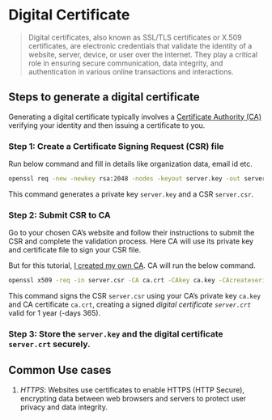 # Digital Certificate

> Digital certificates, also known as SSL/TLS certificates or X.509 certificates, are electronic credentials that validate the identity of a website, server, device, or user over the internet. They play a critical role in ensuring secure communication, data integrity, and authentication in various online transactions and interactions.

## Steps to generate a digital certificate

Generating a digital certificate typically involves a [Certificate Authority (CA)](../FAQ.md#what-is-root-ca) verifying your identity and then issuing a certificate to you.

### Step 1: Create a Certificate Signing Request (CSR) file

Run below command and fill in details like organization data, email id etc.

```bash
openssl req -new -newkey rsa:2048 -nodes -keyout server.key -out server.csr
```

This command generates a private key `server.key` and a CSR `server.csr`.

### Step 2: Submit CSR to CA

Go to your chosen CA’s website and follow their instructions to submit the CSR and complete the validation process. Here CA will use its private key and certificate file to sign your CSR file.

But for this tutorial, [I created my own CA](../FAQ.md#steps-to-create-own-ca). CA will run the below command.

```bash
openssl x509 -req -in server.csr -CA ca.crt -CAkey ca.key -CAcreateserial -out server.crt -days 365 -sha256
```

This command signs the CSR `server.csr` using your CA’s private key `ca.key` and CA certificate `ca.crt`, creating a signed *digital certificate `server.crt`* valid for 1 year (-days 365).

### Step 3: Store the `server.key` and the digital certificate `server.crt` securely.

## Common Use cases

1. *HTTPS*: Websites use certificates to enable HTTPS (HTTP Secure), encrypting data between web browsers and servers to protect user privacy and data integrity.

